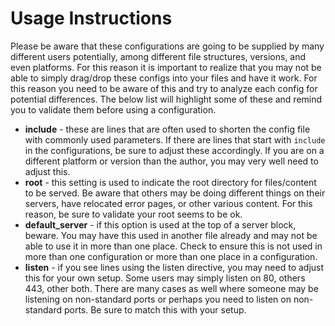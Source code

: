 # Usage Instructions

Please be aware that these configurations are going to be supplied by many different users potentially, among different file structures, versions, and even platforms. For this reason it is important to realize that you may not be able to simply drag/drop these configs into your files and have it work. For this reason you need to be aware of this and try to analyze each config for potential differences. The below list will highlight some of these and remind you to validate them before using a configuration.

- **include** - these are lines that are often used to shorten the config file with commonly used parameters. If there are lines that start with `include` in the configurations, be sure to adjust these accordingly. If you are on a different platform or version than the author, you may very well need to adjust this.
- **root** - this setting is used to indicate the root directory for files/content to be served. Be aware that others may be doing different things on their servers, have relocated error pages, or other various content. For this reason, be sure to validate your root seems to be ok.
- **default_server** - if this option is used at the top of a server block, beware. You may have this used in another file already and may not be able to use it in more than one place. Check to ensure this is not used in more than one configuration or more than one place in a configuration.
- **listen** - if you see lines using the listen directive, you may need to adjust this for your own setup. Some users may simply listen on 80, others 443, other both. There are many cases as well where someone may be listening on non-standard ports or perhaps you need to listen on non-standard ports. Be sure to match this with your setup.
